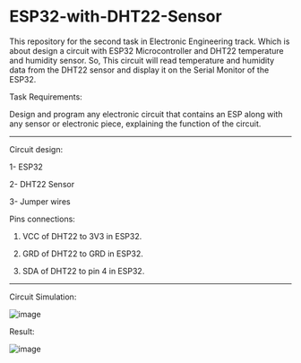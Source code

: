 # ESP32-with-DHT22-Sensor
This repository for the second task in Electronic Engineering track. Which is about design a circuit with ESP32 Microcontroller and DHT22 temperature and humidity sensor. So, This circuit will read temperature and humidity data from the DHT22 sensor and display it on the Serial Monitor of the ESP32.

Task Requirements:

Design and program any electronic circuit that contains an ESP along with any sensor or electronic piece, explaining the function of the circuit.

---------------------------------
Circuit design:

1- ESP32

2- DHT22 Sensor

3- Jumper wires

Pins connections:

1) VCC of DHT22 to 3V3 in ESP32.

2) GRD of DHT22 to GRD in ESP32.

3) SDA of DHT22 to pin 4 in ESP32.

-------------------
Circuit Simulation:

![image](https://github.com/user-attachments/assets/ec059540-8e6e-4964-9bcd-f4eff051dfc5)

Result:

![image](https://github.com/user-attachments/assets/791871f4-24d1-4bf3-a6ed-84d0cb3a338e)
